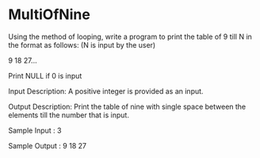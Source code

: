 # MultiOfNine


Using the method of looping, write a program to print the table of 9 till N in the format as follows:
(N is input by the user)

9 18 27...

Print NULL if 0 is input

Input Description:
A positive integer is provided as an input.

Output Description:
Print the table of nine with single space between the elements till the number that is input.

Sample Input :
3

Sample Output :
9 18 27

